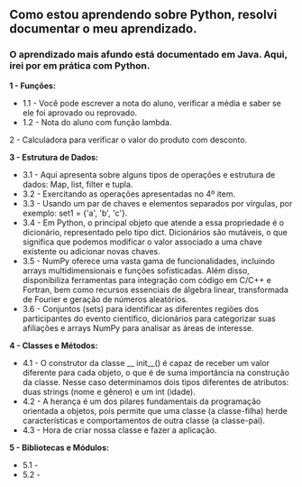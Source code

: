 ## Como estou aprendendo sobre Python, resolvi documentar o meu aprendizado.
### O aprendizado mais afundo está documentado em Java. Aqui, irei por em prática com Python.

**1 - Funções:**
* 1.1 - Você pode escrever a nota do aluno, verificar a média e saber se ele foi aprovado ou reprovado.
* 1.2 - Nota do aluno com função lambda.

2 - Calculadora para verificar o valor do produto com desconto.

**3 - Estrutura de Dados:**
* 3.1 - Aqui apresenta sobre alguns tipos de operações e estrutura de dados: Map, list, filter e tupla.
* 3.2 - Exercitando as operações apresentadas no 4º item.
* 3.3 - Usando um par de chaves e elementos separados por vírgulas, por exemplo: set1 = {'a', 'b', 'c'}.
* 3.4 - Em Python, o principal objeto que atende a essa propriedade é o dicionário, representado pelo tipo dict. Dicionários são mutáveis, o que significa que podemos modificar o valor associado a uma chave existente ou adicionar novas chaves.
* 3.5 - NumPy oferece uma vasta gama de funcionalidades, incluindo arrays multidimensionais e funções sofisticadas. Além disso, disponibiliza ferramentas para integração com código em C/C++ e Fortran, bem como recursos essenciais de álgebra linear, transformada de Fourier e geração de números aleatórios.
* 3.6 - Conjuntos (sets) para identificar as diferentes regiões dos participantes do evento científico, dicionários para categorizar suas afiliações e arrays NumPy para analisar as áreas de interesse.

**4 - Classes e Métodos:**
* 4.1 - O construtor da classe __ init__() é capaz de receber um valor diferente para cada objeto, o que é de suma importância na construção da classe. Nesse caso determinamos dois tipos diferentes de atributos: duas strings (nome e gênero) e um int (idade).
* 4.2 - A herança é um dos pilares fundamentais da programação orientada a objetos, pois permite que uma classe (a classe-filha) herde características e comportamentos de outra classe (a classe-pai).
* 4.3 - Hora de criar nossa classe e fazer a aplicação.

**5 - Bibliotecas e Módulos:**
* 5.1 - 
* 5.2 - 